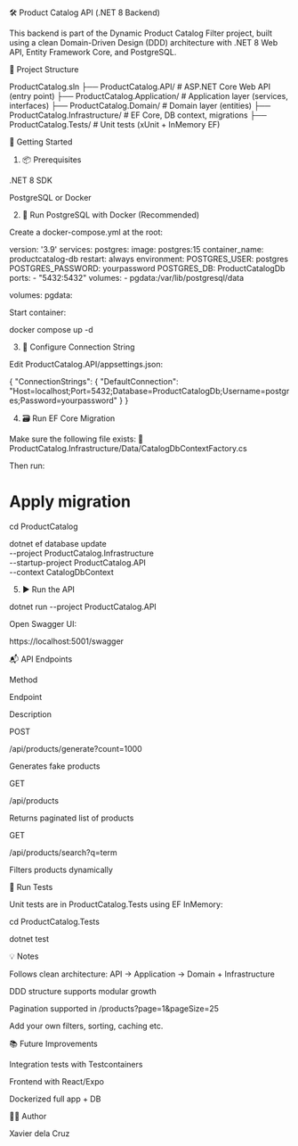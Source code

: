 🛠 Product Catalog API (.NET 8 Backend)

This backend is part of the Dynamic Product Catalog Filter project, built using a clean Domain-Driven Design (DDD) architecture with .NET 8 Web API, Entity Framework Core, and PostgreSQL.

📂 Project Structure

ProductCatalog.sln
├── ProductCatalog.API/              # ASP.NET Core Web API (entry point)
├── ProductCatalog.Application/      # Application layer (services, interfaces)
├── ProductCatalog.Domain/           # Domain layer (entities)
├── ProductCatalog.Infrastructure/   # EF Core, DB context, migrations
├── ProductCatalog.Tests/            # Unit tests (xUnit + InMemory EF)

🚀 Getting Started

1. 📦 Prerequisites

.NET 8 SDK

PostgreSQL or Docker

2. 🐳 Run PostgreSQL with Docker (Recommended)

Create a docker-compose.yml at the root:

version: '3.9'
services:
  postgres:
    image: postgres:15
    container_name: productcatalog-db
    restart: always
    environment:
      POSTGRES_USER: postgres
      POSTGRES_PASSWORD: yourpassword
      POSTGRES_DB: ProductCatalogDb
    ports:
      - "5432:5432"
    volumes:
      - pgdata:/var/lib/postgresql/data

volumes:
  pgdata:

Start container:

docker compose up -d

3. 🔧 Configure Connection String

Edit ProductCatalog.API/appsettings.json:

{
  "ConnectionStrings": {
    "DefaultConnection": "Host=localhost;Port=5432;Database=ProductCatalogDb;Username=postgres;Password=yourpassword"
  }
}

4. 🗃 Run EF Core Migration

Make sure the following file exists:
📄 ProductCatalog.Infrastructure/Data/CatalogDbContextFactory.cs

Then run:

# Apply migration
cd ProductCatalog

dotnet ef database update \
  --project ProductCatalog.Infrastructure \
  --startup-project ProductCatalog.API \
  --context CatalogDbContext

5. ▶ Run the API

dotnet run --project ProductCatalog.API

Open Swagger UI:

https://localhost:5001/swagger

📬 API Endpoints

Method

Endpoint

Description

POST

/api/products/generate?count=1000

Generates fake products

GET

/api/products

Returns paginated list of products

GET

/api/products/search?q=term

Filters products dynamically

🧪 Run Tests

Unit tests are in ProductCatalog.Tests using EF InMemory:

cd ProductCatalog.Tests

dotnet test

💡 Notes

Follows clean architecture: API → Application → Domain + Infrastructure

DDD structure supports modular growth

Pagination supported in /products?page=1&pageSize=25

Add your own filters, sorting, caching etc.

📚 Future Improvements

Integration tests with Testcontainers

Frontend with React/Expo

Dockerized full app + DB

👨‍💻 Author

Xavier dela Cruz
